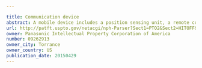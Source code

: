 ```yaml
---

title: Communication device
abstract: A mobile device includes a position sensing unit, a remote control information obtainment unit, and a storage unit. Position information obtained by the position sensing unit is stored in the storage unit in association with remote control information. The mobile device further includes a directional space obtainment unit and an apparatus specification unit. The mobile device recognizes a direction pointed by a user using the mobile device, and enables operation of a terminal apparatus existing in the pointing direction.
url: http://patft.uspto.gov/netacgi/nph-Parser?Sect1=PTO2&Sect2=HITOFF&p=1&u=%2Fnetahtml%2FPTO%2Fsearch-adv.htm&r=1&f=G&l=50&d=PALL&S1=09262913&OS=09262913&RS=09262913
owner: Panasonic Intellectual Property Corporation of America
number: 09262913
owner_city: Torrance
owner_country: US
publication_date: 20150429
---
```

